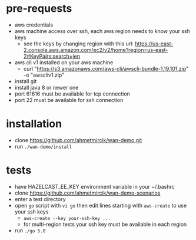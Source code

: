 # pre-requests
- aws credentials
- aws machine access over ssh, each aws region needs to know your ssh keys
  - see the keys by changing region with this url: https://us-east-2.console.aws.amazon.com/ec2/v2/home?region=us-east-2#KeyPairs:search=jen
- aws cli v1 installed on your aws machine
  - curl "https://s3.amazonaws.com/aws-cli/awscli-bundle-1.19.101.zip" -o "awscliv1.zip"
- install git
- install java 8 or newer one
- port 61616 must be available for tcp connection
- port 22 must be available for ssh connection

# installation
- clone https://github.com/ahmetmircik/wan-demo.git
- run `./wan-demo/install`

# tests
- have HAZELCAST_EE_KEY environment variable in your ~/.bashrc
- clone https://github.com/ahmetmircik/wan-demo-scenarios
- enter a test directory
- open `go` script with `vi go` then edit lines starting with `aws-create` to use your ssh keys
  - `aws-create --key your-ssh-key ...`
  - for multi-region tests your ssh key must be available in each region 
- run `./go 5.0`




